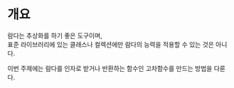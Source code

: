# 개요 
람다는 추상화를 하기 좋은 도구이며,    
표준 라이브러리에 있는 클래스나 컬렉션에만 람다의 능력을 적용할 수 있는 것은 아니다.  

이번 주제에는 람다를 인자로 받거나 반환하는 함수인 고차함수를 만드는 방법을 다룬다.   
